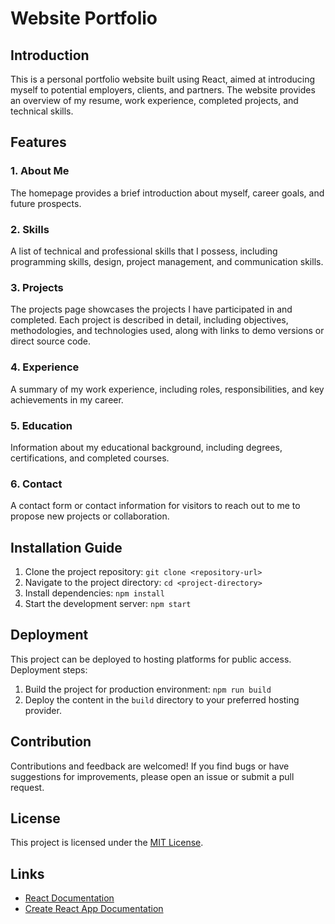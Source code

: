 # Website Portfolio

## Introduction

This is a personal portfolio website built using React, aimed at introducing myself to potential employers, clients, and partners. The website provides an overview of my resume, work experience, completed projects, and technical skills.

## Features

### 1. About Me

The homepage provides a brief introduction about myself, career goals, and future prospects.

### 2. Skills

A list of technical and professional skills that I possess, including programming skills, design, project management, and communication skills.

### 3. Projects

The projects page showcases the projects I have participated in and completed. Each project is described in detail, including objectives, methodologies, and technologies used, along with links to demo versions or direct source code.

### 4. Experience

A summary of my work experience, including roles, responsibilities, and key achievements in my career.

### 5. Education

Information about my educational background, including degrees, certifications, and completed courses.

### 6. Contact

A contact form or contact information for visitors to reach out to me to propose new projects or collaboration.

## Installation Guide

1. Clone the project repository: `git clone <repository-url>`
2. Navigate to the project directory: `cd <project-directory>`
3. Install dependencies: `npm install`
4. Start the development server: `npm start`

## Deployment

This project can be deployed to hosting platforms for public access. Deployment steps:

1. Build the project for production environment: `npm run build`
2. Deploy the content in the `build` directory to your preferred hosting provider.

## Contribution

Contributions and feedback are welcomed! If you find bugs or have suggestions for improvements, please open an issue or submit a pull request.

## License

This project is licensed under the [MIT License](LICENSE).

## Links

- [React Documentation](https://reactjs.org/docs/getting-started)
- [Create React App Documentation](https://create-react-app.dev/docs/getting-started/)

